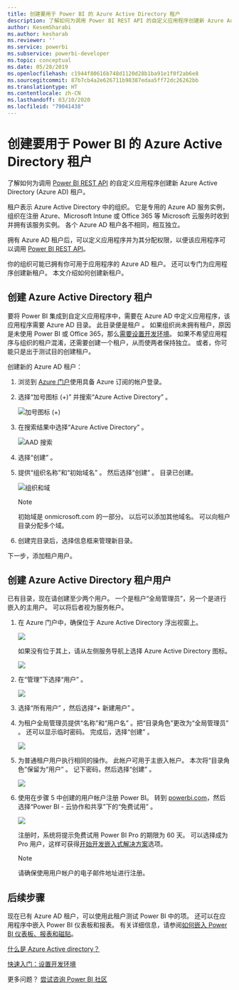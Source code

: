 ```yaml
---
title: 创建要用于 Power BI 的 Azure Active Directory 租户
description: 了解如何为调用 Power BI REST API 的自定义应用程序创建新 Azure Active Directory (Azure AD) 租户。
author: KesemSharabi
ms.author: kesharab
ms.reviewer: ''
ms.service: powerbi
ms.subservice: powerbi-developer
ms.topic: conceptual
ms.date: 05/28/2019
ms.openlocfilehash: c1944f80616b748d1120d28b1ba91e1f0f2ab6e8
ms.sourcegitcommit: 87b7cb4a2e626711b98387edaa5ff72dc26262bb
ms.translationtype: HT
ms.contentlocale: zh-CN
ms.lasthandoff: 03/10/2020
ms.locfileid: "79041438"
---
```

# <a name="create-an-azure-active-directory-tenant-to-use-with-power-bi"></a>创建要用于 Power BI 的 Azure Active Directory 租户

了解如何为调用 [Power BI REST API](automation/rest-api-reference.md) 的自定义应用程序创建新 Azure Active Directory (Azure AD) 租户。

租户表示 Azure Active Directory 中的组织。 它是专用的 Azure AD 服务实例，组织在注册 Azure、Microsoft Intune 或 Office 365 等 Microsoft 云服务时收到并拥有该服务实例。 各个 Azure AD 租户各不相同，相互独立。

拥有 Azure AD 租户后，可以定义应用程序并为其分配权限，以便该应用程序可以调用 [Power BI REST API](automation/rest-api-reference.md)。

你的组织可能已拥有你可用于应用程序的 Azure AD 租户。 还可以专门为应用程序创建新租户。 本文介绍如何创建新租户。

## <a name="create-an-azure-active-directory-tenant"></a>创建 Azure Active Directory 租户

要将 Power BI 集成到自定义应用程序中，需要在 Azure AD 中定义应用程序，该应用程序需要 Azure AD 目录。 此目录便是租户  。 如果组织尚未拥有租户，原因是未使用 Power BI 或 Office 365，那么[需要设置开发环境](https://docs.microsoft.com/azure/active-directory/develop/active-directory-howto-tenant)。 如果不希望应用程序与组织的租户混淆，还需要创建一个租户，从而使两者保持独立。 或者，你可能只是出于测试目的创建租户。

创建新的 Azure AD 租户：

1. 浏览到 [Azure 门户](https://portal.azure.com)使用具备 Azure 订阅的帐户登录。

2. 选择“加号图标 (+)”  并搜索“Azure Active Directory”  。

    ![加号图标 (+)](media/create-an-azure-active-directory-tenant/new-directory.png)

3. 在搜索结果中选择“Azure Active Directory”  。

    ![AAD 搜索](media/create-an-azure-active-directory-tenant/new-directory2.png)

4. 选择“创建”  。

5. 提供“组织名称”和“初始域名”   。 然后选择“创建”  。 目录已创建。

    ![组织和域](media/create-an-azure-active-directory-tenant/organization-and-domain.png)

   > [!NOTE]
   > 初始域是 onmicrosoft.com 的一部分。 以后可以添加其他域名。 可以向租户目录分配多个域。

6. 创建完目录后，选择信息框来管理新目录。

下一步，添加租户用户。

## <a name="create-azure-active-directory-tenant-users"></a>创建 Azure Active Directory 租户用户

已有目录，现在请创建至少两个用户。 一个是租户“全局管理员”，另一个是进行嵌入的主用户。 可以将后者视为服务帐户。

1. 在 Azure 门户中，确保位于 Azure Active Directory 浮出视窗上。

    ![](media/create-an-azure-active-directory-tenant/aad-flyout.png)

    如果没有位于其上，请从左侧服务导航上选择 Azure Active Directory 图标。

    ![](media/create-an-azure-active-directory-tenant/aad-service.png)

2. 在“管理”下选择“用户”   。

    ![](media/create-an-azure-active-directory-tenant/users-and-groups.png)

3. 选择“所有用户”  ，然后选择“+ 新建用户”  。

4. 为租户全局管理员提供“名称”和“用户名”   。把“目录角色”更改为“全局管理员”   。 还可以显示临时密码。 完成后，选择“创建”  。

    ![](media/create-an-azure-active-directory-tenant/global-admin.png)

5. 为普通租户用户执行相同的操作。 此帐户可用于主嵌入帐户。 本次将“目录角色”保留为“用户”   。 记下密码，然后选择“创建”  。

    ![](media/create-an-azure-active-directory-tenant/pbiembed-user.png)

6. 使用在步骤 5 中创建的用户帐户注册 Power BI。 转到 [powerbi.com](https://powerbi.microsoft.com/get-started/)，然后选择“Power BI - 云协作和共享”下的“免费试用”   。

    ![](media/create-an-azure-active-directory-tenant/try-powerbi-free.png)

    注册时，系统将提示免费试用 Power BI Pro 的期限为 60 天。 可以选择成为 Pro 用户，这样可获得[开始开发嵌入式解决方案](embedding-content.md)选项。

   > [!NOTE]
   > 请确保使用用户帐户的电子邮件地址进行注册。

## <a name="next-steps"></a>后续步骤

现在已有 Azure AD 租户，可以使用此租户测试 Power BI 中的项。 还可以在应用程序中嵌入 Power BI 仪表板和报表。 有关详细信息，请参阅[如何嵌入 Power BI 仪表板、报表和磁贴](embedding-content.md)。

[什么是 Azure Active directory？](https://docs.microsoft.com/azure/active-directory/active-directory-whatis) 
 
[快速入门：设置开发环境](https://docs.microsoft.com/azure/active-directory/develop/active-directory-howto-tenant)  

更多问题？ [尝试咨询 Power BI 社区](https://community.powerbi.com/)
